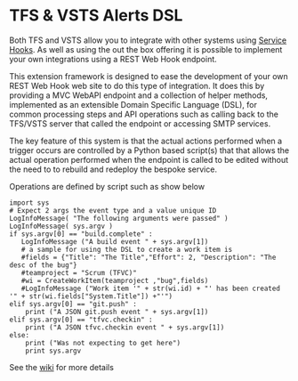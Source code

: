 
# TFS & VSTS Alerts DSL 

Both TFS and VSTS allow you to integrate with other systems using [Service Hooks](https://www.visualstudio.com/en-us/docs/integrate/get-started/service-hooks/get-started). As well as using the out the box offering it is possible to implement your own integrations using a REST Web Hook endpoint.  

This extension framework is designed to ease the development of your own REST Web Hook web site to do this type of integration. It does this by providing a MVC WebAPI endpoint and a collection of helper methods, implemented as an extensible Domain Specific Language (DSL), for common processing steps and API operations such as calling back to the TFS/VSTS server that called the endpoint or accessing SMTP services.

The key feature of this system is that the actual actions performed when a trigger occurs are controlled by a Python based script(s) that that allows the actual operation performed when the endpoint is called to be edited without the need to  to rebuild and redeploy the bespoke service.

Operations are defined by script such as show below

```
import sys
# Expect 2 args the event type and a value unique ID
LogInfoMessage( "The following arguments were passed" )
LogInfoMessage( sys.argv )
if sys.argv[0] == "build.complete" :
   LogInfoMessage ("A build event " + sys.argv[1])
   # a sample for using the DSL to create a work item is
   #fields = {"Title": "The Title","Effort": 2, "Description": "The desc of the bug"}
   #teamproject = "Scrum (TFVC)"
   #wi = CreateWorkItem(teamproject ,"bug",fields)
   #LogInfoMessage ("Work item '" + str(wi.id) + "' has been created '" + str(wi.fields["System.Title"]) +"'")
elif sys.argv[0] == "git.push" : 
	print ("A JSON git.push event " + sys.argv[1])
elif sys.argv[0] == "tfvc.checkin" : 
	print ("A JSON tfvc.checkin event " + sys.argv[1])
else:
	print ("Was not expecting to get here")
	print sys.argv

 ```
See the [wiki](https://github.com/rfennell/VSTSServiceHookDsl/wiki) for more details